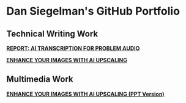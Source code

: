# Dan Siegelman's GitHub Portfolio

## Technical Writing Work

**[REPORT: AI TRANSCRIPTION FOR PROBLEM AUDIO](https://dansiegelman.github.io/Dan-Siegelman-Portfolio/writing/report-transcription)**

**[ENHANCE YOUR IMAGES WITH AI UPSCALING](https://dansiegelman.github.io/Dan-Siegelman-Portfolio/writing/upscaling-guide)**

## Multimedia Work

**[ENHANCE YOUR IMAGES WITH AI UPSCALING (PPT Version)](https://dansiegelman.github.io/Dan-Siegelman-Portfolio/multimedia/upscaling-presentation)**


